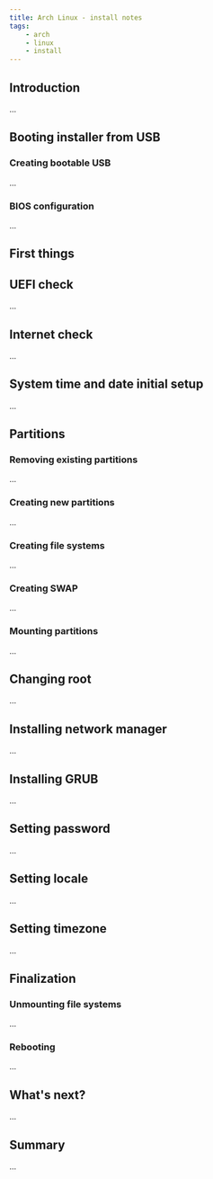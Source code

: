 ```yaml
---
title: Arch Linux - install notes
tags:
    - arch
    - linux
    - install
---
```


## Introduction

...

## Booting installer from USB

### Creating bootable USB

...

### BIOS configuration

...

## First things

## UEFI check

...

## Internet check

...

## System time and date initial setup

...

## Partitions

### Removing existing partitions

...

### Creating new partitions

...

### Creating file systems

...

### Creating SWAP

...

### Mounting partitions

...

## Changing root

...

## Installing network manager

...

## Installing GRUB

...

## Setting password

...

## Setting locale

...

## Setting timezone

...

## Finalization

### Unmounting file systems

...

### Rebooting

...

## What's next?

...

## Summary

...
